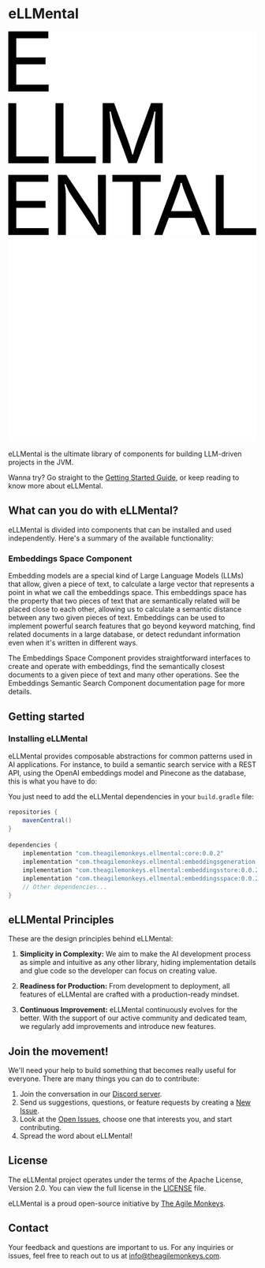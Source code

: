 # eLLMental

![eLLMental](docs-site/static/img/eLLMental-logo-black.svg#gh-light-mode-only)
![eLLMental](docs-site/static/img/eLLMental-logo-white.svg#gh-dark-mode-only)

eLLMental is the ultimate library of components for building LLM-driven projects in the JVM.

Wanna try? Go straight to the [Getting Started Guide](https://docs.ellmental.com/getting-started), or keep reading to know more about eLLMental.

## What can you do with eLLMental?

eLLMental is divided into components that can be installed and used independently. Here's a summary of the available functionality:

### Embeddings Space Component

Embedding models are a special kind of Large Language Models (LLMs) that allow, given a piece of text, to calculate a large vector that represents a point in what we call the embeddings space. This embeddings space has the property that two pieces of text that are semantically related will be placed close to each other, allowing us to calculate a semantic distance between any two given pieces of text. Embeddings can be used to implement powerful search features that go beyond keyword matching, find related documents in a large database, or detect redundant information even when it's written in different ways.

The Embeddings Space Component provides straightforward interfaces to create and operate with embeddings, find the semantically closest documents to a given piece of text and many other operations. See the Embeddings Semantic Search Component documentation page for more details.

## Getting started

### Installing eLLMental

eLLMental provides composable abstractions for common patterns used in AI applications. For instance, to build a semantic search service with a REST API, using the OpenAI embeddings model and Pinecone as the database, this is what you have to do:

You just need to add the eLLMental dependencies in your `build.gradle` file:

```gradle
repositories {
    mavenCentral()
}

dependencies {
    implementation "com.theagilemonkeys.ellmental:core:0.0.2"
    implementation "com.theagilemonkeys.ellmental:embeddingsgeneration:0.0.2"
    implementation "com.theagilemonkeys.ellmental:embeddingsstore:0.0.2"
    implementation "com.theagilemonkeys.ellmental:embeddingsspace:0.0.2"
    // Other dependencies...
}
```

## eLLMental Principles

These are the design principles behind eLLMental:

1. **Simplicity in Complexity:** We aim to make the AI development process as simple and intuitive as any other library, hiding  implementation details and glue code so the developer can focus on creating value.

2. **Readiness for Production:** From development to deployment, all features of eLLMental are crafted with a production-ready mindset.

3. **Continuous Improvement:** eLLMental continuously evolves for the better. With the support of our active community and dedicated team, we regularly add improvements and introduce new features.

## Join the movement!

We'll need your help to build something that becomes really useful for everyone. There are many things you can do to contribute:

1. Join the conversation in our [Discord server](https://discord.gg/ZajFQEjgFw).
2. Send us suggestions, questions, or feature requests by creating a [New Issue](https://github.com/theam/ellmental/issues/new).
3. Look at the [Open Issues](https://github.com/theam/ellmental/issues), choose one that interests you, and start contributing.
4. Spread the word about eLLMental!

## License

The eLLMental project operates under the terms of the Apache License, Version 2.0. You can view the full license in the [LICENSE](LICENSE) file.

eLLMental is a proud open-source initiative by [The Agile Monkeys](https://www.theagilemonkeys.com/).

## Contact

Your feedback and questions are important to us. For any inquiries or issues, feel free to reach out to us at [info@theagilemonkeys.com](mailto:info@theagilemonkeys.com).